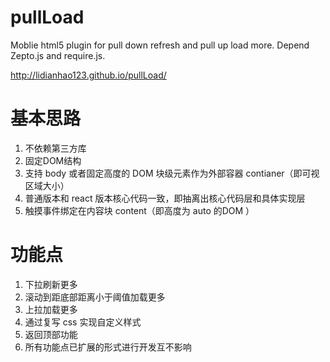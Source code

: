 # pullLoad
Moblie html5 plugin for pull down refresh and pull up load more. Depend Zepto.js and require.js.

http://lidianhao123.github.io/pullLoad/

# 基本思路
1. 不依赖第三方库
2. 固定DOM结构
3. 支持 body 或者固定高度的 DOM 块级元素作为外部容器 contianer（即可视区域大小）
4. 普通版本和 react 版本核心代码一致，即抽离出核心代码层和具体实现层
5. 触摸事件绑定在内容块 content（即高度为 auto 的DOM ）

# 功能点
1. 下拉刷新更多
2. 滚动到距底部距离小于阈值加载更多
3. 上拉加载更多
4. 通过复写 css 实现自定义样式
5. 返回顶部功能
6. 所有功能点已扩展的形式进行开发互不影响

